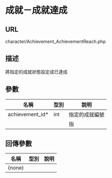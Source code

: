 # 成就－成就達成

## URL

character\/Achievement\_AchievementReach.php

## 描述

將指定的成就狀態設定成已達成

## 參數

| 名稱 | 型別 | 說明 |
| --- | --- | --- |
| achievement\_id\* | int | 指定的成就編號 |
|  |  | 指 |

## 回傳參數

| 名稱 | 型別 | 說明 |
| --- | --- | --- |
| \(none\) |  |  |

